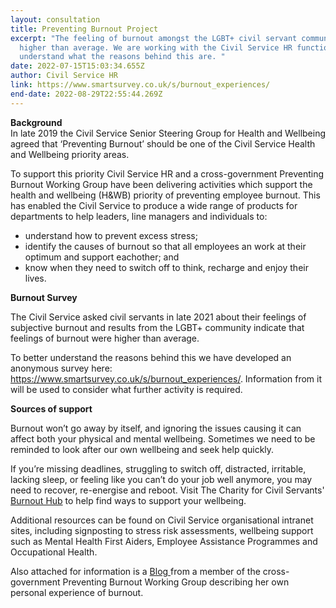 ```yaml
---
layout: consultation
title: Preventing Burnout Project
excerpt: "The feeling of burnout amongst the LGBT+ civil servant community where
  higher than average. We are working with the Civil Service HR function to
  understand what the reasons behind this are. "
date: 2022-07-15T15:03:34.655Z
author: Civil Service HR
link: https://www.smartsurvey.co.uk/s/burnout_experiences/
end-date: 2022-08-29T22:55:44.269Z
---
```

**Background**\
In late 2019 the Civil Service Senior Steering Group for Health and Wellbeing agreed that ‘Preventing Burnout’ should be one of the Civil Service Health and Wellbeing priority areas.

To support this priority Civil Service HR and a cross-government Preventing Burnout Working Group have been delivering activities which support the health and wellbeing (H&WB) priority of preventing employee burnout. This has enabled the Civil Service to produce a wide range of products for departments to help leaders, line managers and individuals to:

* understand how to prevent excess stress;
* identify the causes of burnout so that all employees an work at their optimum and support eachother; and
* know when they need to switch off to think, recharge and enjoy their lives.

**Burnout Survey**

The Civil Service asked civil servants in late 2021 about their feelings of subjective burnout and results from the LGBT+ community indicate that feelings of burnout were higher than average.

To better understand the reasons behind this we have developed an anonymous survey here: <https://www.smartsurvey.co.uk/s/burnout_experiences/>. Information from it will be used to consider what further activity is required.

**Sources of support**

Burnout won’t go away by itself, and ignoring the issues causing it can affect both your physical and mental wellbeing. Sometimes we need to be reminded to look after our own wellbeing and seek help quickly. 

If you’re missing deadlines, struggling to switch off, distracted, irritable, lacking sleep, or feeling like you can’t do your job well anymore, you may need to recover, re-energise and reboot. Visit The Charity for Civil Servants' [Burnout Hub](https://foryoubyyou.org.uk/our-services/wellbeing/burnout-hub) to help find ways to support your wellbeing. 

Additional resources can be found on Civil Service organisational intranet sites, including signposting to stress risk assessments, wellbeing support such as Mental Health First Aiders, Employee Assistance Programmes and Occupational Health.

Also attached for information is a [Blog ](https://civilservice.blog.gov.uk/2021/04/06/spotting-signs-of-excessive-stress-and-burnout/)from a member of the cross-government Preventing Burnout Working Group describing her own personal experience of burnout.